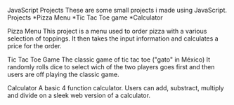 JavaScript Projects
These are some small projects i made using JavaScript.
Projects
*Pizza Menu
*Tic Tac Toe game
*Calculator

Pizza Menu
This project is a menu used to order pizza with a various selection of toppings. It then takes the input information and calculates a price for the order.

Tic Tac Toe Game
The classic game of tic tac toe ("gato" in México) It randomly rolls dice to select wich of the two players goes first and then users are off playing the classic game.

Calculator
A basic 4 function calculator. Users can add, substract, multiply and divide on a sleek web version of a calculator.
